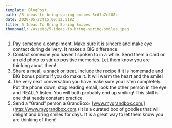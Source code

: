 ```yaml
---
template: BlogPost
path: /5-ideas-to-bring-spring-smiles-8cd7a7cf88c
date: 2020-05-22T15:00:12.518Z
title: 5 Ideas To Bring Spring Smiles
thumbnail: /assets/5-ideas-to-bring-spring-smiles.jpeg
---
```

<!--StartFragment-->

1. Pay someone a compliment. Make sure it is sincere and make eye contact during delivery. It makes a BIG difference.
2. Contact someone you haven’t spoken to in a while. Send them a card or an old photo to stir up positive memories. Let them know you are thinking about them!
3. Share a meal, a snack or treat. Include the recipe if it is homemade and BIG bonus points if you do make it. It will warm the heart and the smile!
4. The very next conversation you have make sure you listen completely. Put the phone down, stop reading email, look the other person in the eye and REALLY listen. You will both probably end up smiling! This skill is one that needs constant practice.
5. Send a “Grand” person a GrandBox= [www.mygrandbox.com.](http://www.mygrandbox.com.) It is a curated box of goodies that will delight and bring smiles for days. It is a great way to let them know you are thinking of them!

<!--EndFragment-->
